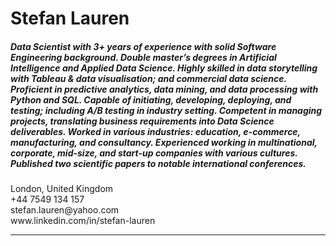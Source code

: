 <h1>Stefan Lauren</h1>
<h5>
  Data Scientist with 3+ years of experience with solid Software Engineering background.
  Double master’s degrees in Artificial Intelligence and Applied Data Science.
  Highly skilled in data storytelling with Tableau & data visualisation; and commercial data science.
  Proficient in predictive analytics, data mining, and data processing with Python and SQL.
  Capable of initiating, developing, deploying, and testing; including A/B testing in industry setting.
  Competent in managing projects, translating business requirements into Data Science deliverables.	
  Worked in various industries: education, e-commerce, manufacturing, and consultancy.
  Experienced working in multinational, corporate, mid-size, and start-up companies with various cultures.
  Published two scientific papers to notable international conferences.
</h5>

<div>
London, United Kingdom </br>
+44 7549 134 157 </br>
stefan.lauren@yahoo.com </br>
www.linkedin.com/in/stefan-lauren </br>
</div>
<hr>

<!---
- 👋 Hi, I’m @stefanlauren
- 👀 I’m interested in ...
- 🌱 I’m currently learning ...
- 💞️ I’m looking to collaborate on ...
- 📫 How to reach me ...
--->
<!---
stefanlauren/stefanlauren is a ✨ special ✨ repository because its `README.md` (this file) appears on your GitHub profile.
You can click the Preview link to take a look at your changes.
--->
